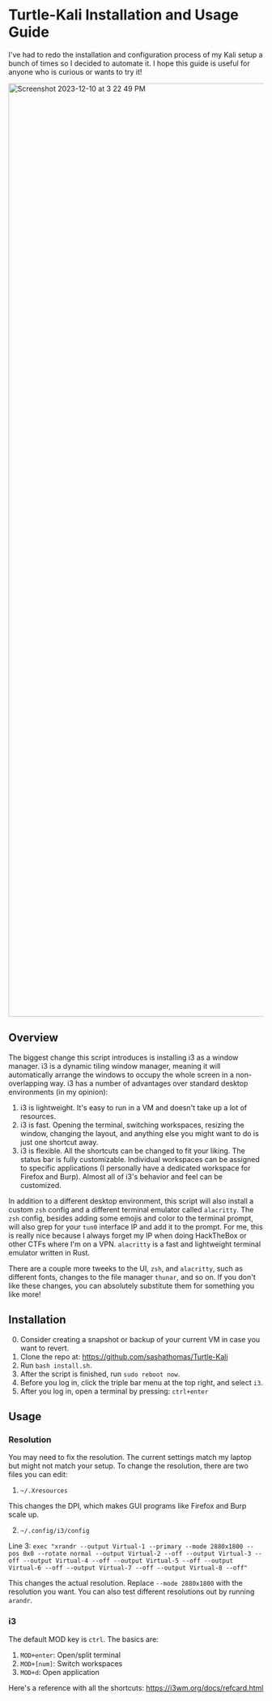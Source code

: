 # Turtle-Kali Installation and Usage Guide

I've had to redo the installation and configuration process of my Kali setup a bunch of times so I decided to automate it. I hope this guide is useful for anyone who is curious or wants to try it! 

<img width="1840" alt="Screenshot 2023-12-10 at 3 22 49 PM" src="https://github.com/sashathomas/Turtle-Kali/assets/59403796/fa44a96a-0e89-420d-984a-401499d7d014">

## Overview

The biggest change this script introduces is installing i3 as a window manager. i3 is a dynamic tiling window manager, meaning it will automatically arrange the windows to occupy the whole screen in a non-overlapping way. i3 has a number of advantages over standard desktop environments (in my opinion):

1. i3 is lightweight. It's easy to run in a VM and doesn't take up a lot of resources. 
2. i3 is fast. Opening the terminal, switching workspaces, resizing the window, changing the layout, and anything else you might want to do is just one shortcut away. 
3. i3 is flexible. All the shortcuts can be changed to fit your liking. The status bar is fully customizable. Individual workspaces can be assigned to specific applications (I personally have a dedicated workspace for Firefox and Burp). Almost all of i3's behavior and feel can be customized. 

In addition to a different desktop environment, this script will also install a custom `zsh` config and a different terminal emulator called `alacritty`. The `zsh` config, besides adding some emojis and color to the terminal prompt, will also grep for your `tun0` interface IP and add it to the prompt. For me, this is really nice because I always forget my IP when doing HackTheBox or other CTFs where I'm on a VPN. `alacritty` is a fast and lightweight terminal emulator written in Rust. 

There are a couple more tweeks to the UI, `zsh`, and `alacritty`, such as different fonts, changes to the file manager `thunar`, and so on. If you don't like these changes, you can absolutely substitute them for something you like more!  
## Installation
0. Consider creating a snapshot or backup of your current VM in case you want to revert. 
1. Clone the repo at: https://github.com/sashathomas/Turtle-Kali
2. Run `bash install.sh`.
3. After the script is finished, run `sudo reboot now`.
4. Before you log in, click the triple bar menu at the top right, and select `i3`.
5. After you log in, open a terminal by pressing: `ctrl+enter`

## Usage

### Resolution
You may need to fix the resolution. The current settings match my laptop but might not match your setup. To change the resolution, there are two files you can edit:

1. `~/.Xresources`

This changes the DPI, which makes GUI programs like Firefox and Burp scale up. 

2. `~/.config/i3/config`

Line 3: `exec "xrandr --output Virtual-1 --primary --mode 2880x1800 --pos 0x0 --rotate normal --output Virtual-2 --off --output Virtual-3 --off --output Virtual-4 --off --output Virtual-5 --off --output Virtual-6 --off --output Virtual-7 --off --output Virtual-8 --off"`

This changes the actual resolution. Replace `--mode 2880x1800` with the resolution you want. You can also test different resolutions out by running `arandr`. 

### i3
The default MOD key is `ctrl`. The basics are: 

1. `MOD+enter`: Open/split terminal
2. `MOD+[num]`: Switch workspaces
3. `MOD+d`: Open application 

Here's a reference with all the shortcuts: https://i3wm.org/docs/refcard.html

